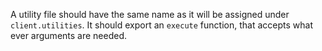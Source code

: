 A utility file should have the same name as it will be assigned under `client.utilities`. It should export an `execute` function, that accepts what ever arguments are needed.